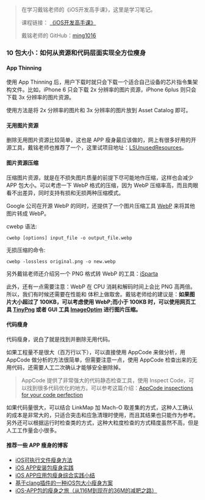 > 在学习戴铭老师的《iOS开发高手课》，这里是学习笔记。
> 
> 课程链接： [《iOS开发高手课》](https://time.geekbang.org/column/intro/161?code=PbktFs%2Fw7EHB9TJpCcw1bc9KoCR%2FYLnpUmqrB0uOruk%3D)
> 
> 戴铭老师的 GitHub：[ming1016](https://github.com/ming1016)

### 10 包大小：如何从资源和代码层面实现全方位瘦身

#### App Thinning

使用 App Thinning 后，用户下载时就只会下载一个适合自己设备的芯片指令集架构文件。比如，iPhone 6 只会下载 2x 分辨率的图片资源，iPhone 6plus 则只会下载 3x 分辨率的图片资源。

使用方法是将 2x 分辨率的图片和 3x 分辨率的图片放到 Asset Catalog 即可。

#### 无用图片资源

删除无用图片资源比较简单，这也是 APP 瘦身最应该做的，网上有很多好用的开源工具，戴铭老师也推荐了一个，这里试项目地址：[LSUnusedResources](https://github.com/tinymind/LSUnusedResources)。

#### 图片资源压缩

压缩图片资源，就是在不损失图片质量的前提下尽可能地作压缩，这样也会减少 APP 包大小。可以考虑一下 WebP 格式的压缩，因为 WebP 压缩率高，而且肉眼看不出差异，同时支持有损和无损两种压缩模式。

Google 公司在开源 WebP 的同时，还提供了一个图片压缩工具 [WebP](https://www.npmjs.com/package/cwebp) 来将其他图片转成 WebP。

cwebp 语法:

```
cwebp [options] input_file -o output_file.webp
```

无损压缩的命令:

```
cwebp -lossless original.png -o new.webp
```

另外戴铭老师还介绍另一个 PNG 格式转 WebP 的工具：[iSparta](http://isparta.github.io)

此外，还有一点需要注意：WebP 在 CPU 消耗和解码时间上会比 PNG 高两倍。所以，我们有时候还需要在性能和 体积上做取舍。戴铭老师给的建议是：**如果图片大小超过了 100KB，可以考虑使用 WebP;而小于 100KB 时，可以使用网页工具 [TinyPng](https://tinypng.com) 或者 GUI 工具 [ImageOptim](https://imageoptim.com/mac) 进行图片压缩。**

#### 代码瘦身

代码瘦身，说白了就是找到并删除无用代码。

如果工程量不是很大（百万行以下），可以直接使用 AppCode 来做分析，用 AppCode 做分析的方法很简单，但需要注意一点，使用 AppCode 检查出来的无用代码，还需要人工二次确认才能够安全删除掉。

> AppCode 提供了非常强大的代码静态检查工具，使用 Inspect Code，可以找到很多代码优化的地方。可以参考这篇介绍：[AppCode inspections for your code perfection](https://blog.jetbrains.com/objc/2014/01/appcode-inspections-for-your-code-perfection/)

如果代码量很大，可以结合 LinkMap 加 Mach-O 取差集的方式，这种人工确认的成本是非常大的，只适合突击和应急清理时使用，而且其结果也只能作为参考。另外还可以根据运行时检查类的方式，这种大粒度检查的方式精度虽然不高，但是人工工作量会小很多。


#### 推荐一些 APP 瘦身的博客

- [iOS可执行文件瘦身方法](http://blog.cnbang.net/tech/2544/)
- [iOS APP安装包瘦身实践](https://www.jianshu.com/p/c94dedef90b7)
- [iOS APP应用包瘦身综合实践小结](https://www.jianshu.com/p/bce8540aead4)
- [基于clang插件的一种iOS包大小瘦身方案](https://blog.csdn.net/fishmai/article/details/81603088)
- [iOS-APP包的瘦身之旅（从116M到现在的36M的减肥之路）](https://blog.csdn.net/u014220518/article/details/79725478)